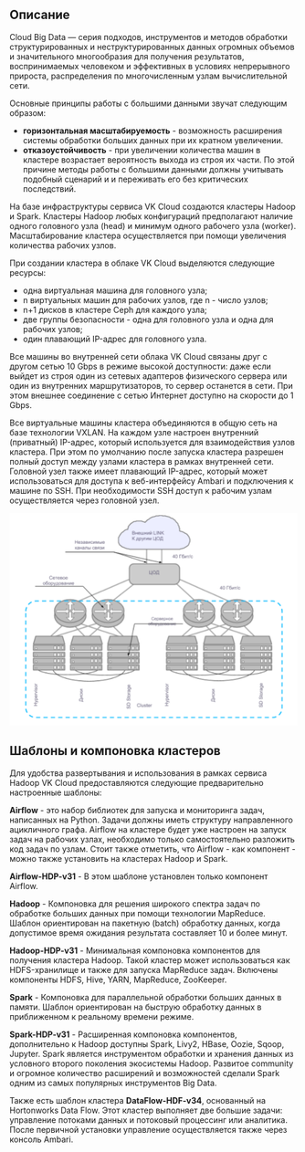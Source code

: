 ## Описание

Cloud Big Data — серия подходов, инструментов и методов обработки структурированных и неструктурированных данных огромных объемов и значительного многообразия для получения результатов, воспринимаемых человеком и эффективных в условиях непрерывного прироста, распределения по многочисленным узлам вычислительной сети.

Основные принципы работы с большими данными звучат следующим образом:

- **горизонтальная масштабируемость** - возможность расширения системы обработки больших данных при их кратном увеличении.
- **отказоустойчивость** - при увеличении количества машин в кластере возрастает вероятность выхода из строя их части. По этой причине методы работы с большими данными должны учитывать подобный сценарий и и переживать его без критических последствий.

На базе инфраструктуры сервиса VK Cloud создаются кластеры Hadoop и Spark. Кластеры Hadoop любых конфигураций предполагают наличие одного головного узла (head) и минимум одного рабочего узла (worker). Масштабирование кластера осуществляется при помощи увеличения количества рабочих узлов.

При создании кластера в облаке VK Cloud выделяются следующие ресурсы:

- одна виртуальная машина для головного узла;
- n виртуальных машин для рабочих узлов, где n - число узлов;
- n+1 дисков в кластере Ceph для каждого узла;
- две группы безопасности - одна для головного узла и одна для рабочих узлов;
- один плавающий IP-адрес для головного узла.

Все машины во внутренней сети облака VK Cloud связаны друг с другом сетью 10 Gbps в режиме высокой доступности: даже если выйдет из строя один из сетевых адаптеров физического сервера или один из внутренних маршрутизаторов, то сервер останется в сети. При этом внешнее соединение с сетью Интернет доступно на скорости до 1 Gbps.

Все виртуальные машины кластера объединяются в общую сеть на базе технологии VXLAN. На каждом узле настроен внутренний (приватный) IP-адрес, который используется для взаимодействия узлов кластера. При этом по умолчанию после запуска кластера разрешен полный доступ между узлами кластера в рамках внутренней сети. Головной узел также имеет плавающий IP-адрес, который может использоваться для доступа к веб-интерфейсу Ambari и подключения к машине по SSH. При необходимости SSH доступ к рабочим узлам осуществляется через головной узел.

![](./assets/1598477914744-1598477914744.png)

## Шаблоны и компоновка кластеров

Для удобства развертывания и использования в рамках сервиса Hadoop VK Cloud предоставляются следующие предварительно настроенные шаблоны:

**Airflow** \- это набор библиотек для запуска и мониторинга задач, написанных на Python. Задачи должны иметь структуру направленного ацикличного графа. Airflow на кластере будет уже настроен на запуск задач на рабочих узлах, необходимо только самостоятельно разложить код задач по узлам. Стоит также отметить, что Airflow - как компонент - можно также установить на кластерах Hadoop и Spark.

**Airflow-HDP-v31** - В этом шаблоне установлен только компонент Airflow.

**Hadoop** \- Компоновка для решения широкого спектра задач по обработке больших данных при помощи технологии MapReduce. Шаблон ориентирован на пакетную (batch) обработку данных, когда допустимое время ожидания результата составляет 10 и более минут.

**Hadoop-HDP-v31** \- Минимальная компоновка компонентов для получения кластера Hadoop. Такой кластер может использоваться как HDFS-хранилище и также для запуска MapReduce задач. Включены компоненты HDFS, Hive, YARN, MapReduce, ZooKeeper.

**Spark** \- Компоновка для параллельной обработки больших данных в памяти. Шаблон ориентирован на быструю обработку данных в приближенном к реальному времени режиме.

**Spark-HDP-v31** - Расширенная компоновка компонентов, дополнительно к Hadoop доступны Spark, Livy2, HBase, Oozie, Sqoop, Jupyter. Spark является инструментом обработки и хранения данных из условного второго поколения экосистемы Hadoop. Развитое community и огромное количество расширений и возможностей сделали Spark одним из самых популярных инструментов Big Data.

Также есть шаблон кластера **DataFlow-HDF-v34**, основанный на Hortonworks Data Flow. Этот кластер выполняет две большие задачи: управление потоками данных и потоковый процессинг или аналитика. После первичной установки управление осуществляется также через консоль Ambari.
